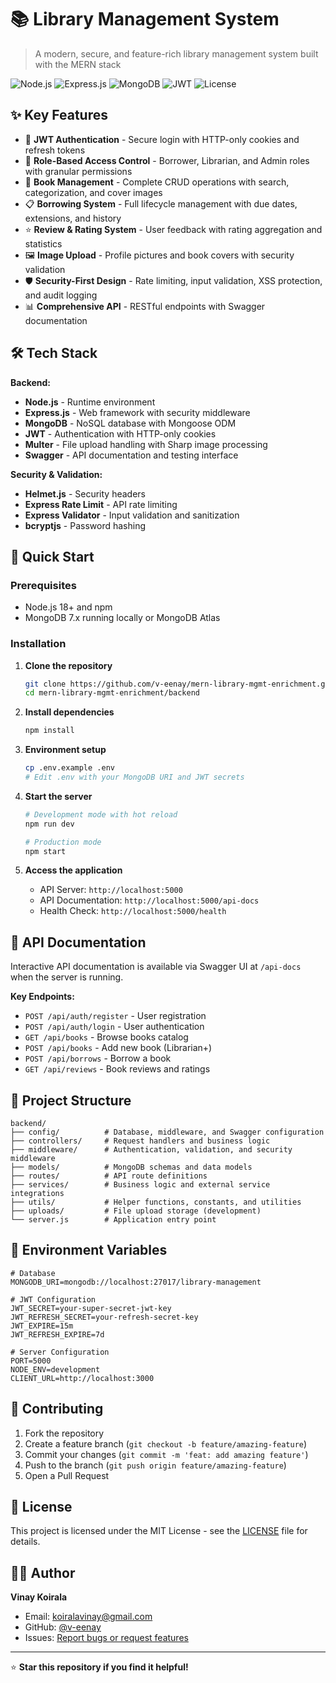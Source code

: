 # 📚 Library Management System

> A modern, secure, and feature-rich library management system built with the MERN stack

![Node.js](https://img.shields.io/badge/Node.js-18+-green.svg)
![Express.js](https://img.shields.io/badge/Express.js-5.x-blue.svg)
![MongoDB](https://img.shields.io/badge/MongoDB-7.x-green.svg)
![JWT](https://img.shields.io/badge/JWT-Authentication-orange.svg)
![License](https://img.shields.io/badge/License-MIT-yellow.svg)

## ✨ Key Features

- 🔐 **JWT Authentication** - Secure login with HTTP-only cookies and refresh tokens
- 👥 **Role-Based Access Control** - Borrower, Librarian, and Admin roles with granular permissions
- 📖 **Book Management** - Complete CRUD operations with search, categorization, and cover images
- 📋 **Borrowing System** - Full lifecycle management with due dates, extensions, and history
- ⭐ **Review & Rating System** - User feedback with rating aggregation and statistics
- 🖼️ **Image Upload** - Profile pictures and book covers with security validation
- 🛡️ **Security-First Design** - Rate limiting, input validation, XSS protection, and audit logging
- 📊 **Comprehensive API** - RESTful endpoints with Swagger documentation
## 🛠️ Tech Stack

**Backend:**
- **Node.js** - Runtime environment
- **Express.js** - Web framework with security middleware
- **MongoDB** - NoSQL database with Mongoose ODM
- **JWT** - Authentication with HTTP-only cookies
- **Multer** - File upload handling with Sharp image processing
- **Swagger** - API documentation and testing interface

**Security & Validation:**
- **Helmet.js** - Security headers
- **Express Rate Limit** - API rate limiting
- **Express Validator** - Input validation and sanitization
- **bcryptjs** - Password hashing

## 🚀 Quick Start

### Prerequisites
- Node.js 18+ and npm
- MongoDB 7.x running locally or MongoDB Atlas

### Installation

1. **Clone the repository**
   ```bash
   git clone https://github.com/v-eenay/mern-library-mgmt-enrichment.git
   cd mern-library-mgmt-enrichment/backend
   ```

2. **Install dependencies**
   ```bash
   npm install
   ```

3. **Environment setup**
   ```bash
   cp .env.example .env
   # Edit .env with your MongoDB URI and JWT secrets
   ```

4. **Start the server**
   ```bash
   # Development mode with hot reload
   npm run dev

   # Production mode
   npm start
   ```

5. **Access the application**
   - API Server: `http://localhost:5000`
   - API Documentation: `http://localhost:5000/api-docs`
   - Health Check: `http://localhost:5000/health`

## 📖 API Documentation

Interactive API documentation is available via Swagger UI at `/api-docs` when the server is running.

**Key Endpoints:**
- `POST /api/auth/register` - User registration
- `POST /api/auth/login` - User authentication
- `GET /api/books` - Browse books catalog
- `POST /api/books` - Add new book (Librarian+)
- `POST /api/borrows` - Borrow a book
- `GET /api/reviews` - Book reviews and ratings

## 📁 Project Structure

```
backend/
├── config/          # Database, middleware, and Swagger configuration
├── controllers/     # Request handlers and business logic
├── middleware/      # Authentication, validation, and security middleware
├── models/          # MongoDB schemas and data models
├── routes/          # API route definitions
├── services/        # Business logic and external service integrations
├── utils/           # Helper functions, constants, and utilities
├── uploads/         # File upload storage (development)
└── server.js        # Application entry point
```

## 🔧 Environment Variables

```env
# Database
MONGODB_URI=mongodb://localhost:27017/library-management

# JWT Configuration
JWT_SECRET=your-super-secret-jwt-key
JWT_REFRESH_SECRET=your-refresh-secret-key
JWT_EXPIRE=15m
JWT_REFRESH_EXPIRE=7d

# Server Configuration
PORT=5000
NODE_ENV=development
CLIENT_URL=http://localhost:3000
```

## 🤝 Contributing

1. Fork the repository
2. Create a feature branch (`git checkout -b feature/amazing-feature`)
3. Commit your changes (`git commit -m 'feat: add amazing feature'`)
4. Push to the branch (`git push origin feature/amazing-feature`)
5. Open a Pull Request

## 📄 License

This project is licensed under the MIT License - see the [LICENSE](LICENSE) file for details.

## 👨‍💻 Author

**Vinay Koirala**
- Email: koiralavinay@gmail.com
- GitHub: [@v-eenay](https://github.com/v-eenay)
- Issues: [Report bugs or request features](https://github.com/v-eenay/mern-library-mgmt-enrichment/issues)

---

⭐ **Star this repository if you find it helpful!**

